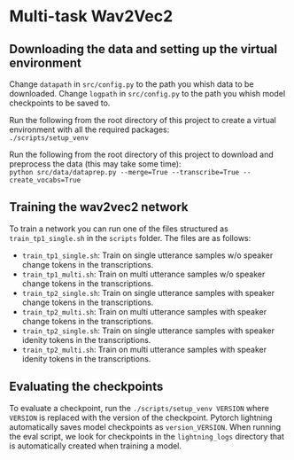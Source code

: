 # Multi-task Wav2Vec2

## Downloading the data and setting up the virtual environment
Change `datapath` in `src/config.py` to the path you whish data to be downloaded.
Change `logpath` in `src/config.py` to the path you whish model checkpoints to be saved to.

Run the following from the root directory of this project to create a virtual environment with all the required packages:\
```./scripts/setup_venv``` 

Run the following from the root directory of this project to download and preprocess the data (this may take some time):\
```python src/data/dataprep.py --merge=True --transcribe=True --create_vocabs=True```



## Training the wav2vec2 network
To train a network you can run one of the files structured as `train_tp1_single.sh` in the `scripts` folder.
The files are as follows:
- `train_tp1_single.sh`: Train on single utterance samples w/o speaker change tokens in the transcriptions.
- `train_tp1_multi.sh`: Train on multi utterance samples w/o speaker change tokens in the transcriptions.
- `train_tp2_single.sh`: Train on single utterance samples with speaker change tokens in the transcriptions.
- `train_tp2_multi.sh`: Train on multi utterance samples with speaker change tokens in the transcriptions.
- `train_tp2_single.sh`: Train on single utterance samples with speaker idenity tokens in the transcriptions.
- `train_tp2_multi.sh`: Train on multi utterance samples with speaker idenity tokens in the transcriptions.


## Evaluating the checkpoints
To evaluate a checkpoint, run the `./scripts/setup_venv VERSION` where `VERSION` is replaced with the version of the checkpoint.
Pytorch lightning automatically saves model checkpoints as `version_VERSION`. When running the eval script, we look for checkpoints in the `lightning_logs` 
directory that is automatically created when training a model.